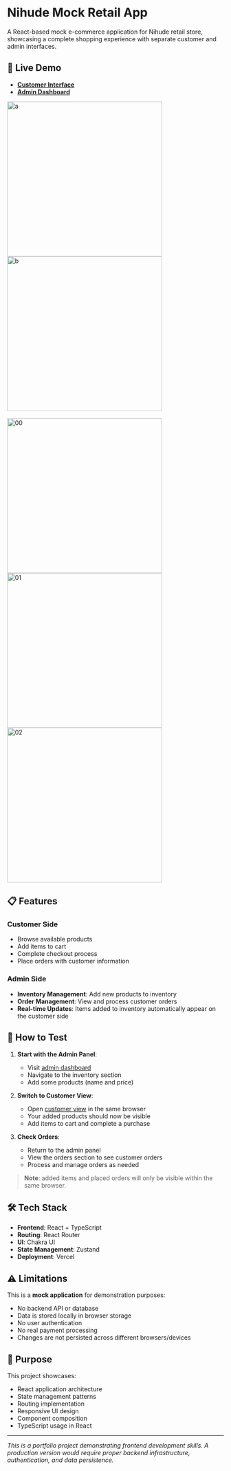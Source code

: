# Nihude Mock Retail App

A React-based mock e-commerce application for Nihude retail store, showcasing a complete shopping experience with separate customer and admin interfaces.

## 🔗 Live Demo

- **[Customer Interface](https://nihude-mock.vercel.app/)**
- **[Admin Dashboard](https://nihude-mock.vercel.app/admin)**<br>

<img width="360" alt="a" src="https://github.com/user-attachments/assets/61a2087e-da43-405e-b55d-cb529a232356" />
<img width="360" alt="b" src="https://github.com/user-attachments/assets/6b7fef1e-9111-4a52-8fb8-792d8aae7348" /><br><br>

<img width="360" alt="00" src="https://github.com/user-attachments/assets/da5a269b-bf91-4c0c-b23e-99d5d734e60f" />
<img width="360" alt="01" src="https://github.com/user-attachments/assets/4331244d-1ad8-4c9d-bce5-c1b978601be0" /><br>
<img width="360" alt="02" src="https://github.com/user-attachments/assets/8d4dbba9-c28b-4576-ac51-4507c36bfcf0" />

## 📋 Features

### Customer Side
- Browse available products
- Add items to cart
- Complete checkout process
- Place orders with customer information

### Admin Side
- **Inventory Management**: Add new products to inventory
- **Order Management**: View and process customer orders
- **Real-time Updates**: Items added to inventory automatically appear on the customer side

## 🚀 How to Test

1. **Start with the Admin Panel**:
   - Visit [admin dashboard](https://nihude-mock.vercel.app/admin)
   - Navigate to the inventory section
   - Add some products (name and price)

2. **Switch to Customer View**:
   - Open [customer view](https://nihude-mock.vercel.app/) in the same browser
   - Your added products should now be visible
   - Add items to cart and complete a purchase

3. **Check Orders**:
   - Return to the admin panel
   - View the orders section to see customer orders
   - Process and manage orders as needed

> **Note**: added items and placed orders will only be visible within the same browser.

## 🛠 Tech Stack

- **Frontend**: React + TypeScript
- **Routing**: React Router
- **UI**: Chakra UI
- **State Management**: Zustand
- **Deployment**: Vercel

## ⚠️ Limitations

This is a **mock application** for demonstration purposes:
- No backend API or database
- Data is stored locally in browser storage
- No user authentication
- No real payment processing
- Changes are not persisted across different browsers/devices

## 🎯 Purpose

This project showcases:
- React application architecture
- State management patterns
- Routing implementation
- Responsive UI design
- Component composition
- TypeScript usage in React

---

*This is a portfolio project demonstrating frontend development skills. A production version would require proper backend infrastructure, authentication, and data persistence.*

